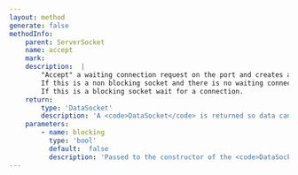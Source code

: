 ```yaml
---
layout: method
generate: false
methodInfo:
    parent: ServerSocket
    name: accept
    mark:  
    description:  |
        "Accept" a waiting connection request on the port and creates a two way socket for communication on another port.
        If this is a non blocking socket and there is no waiting connection an exception is thrown.
        If this is a blocking socket wait for a connection.
    return:
        type: 'DataSocket'
        description: 'A <code>DataSocket</code> is returned so data can be exchange across the socket. Passed to the constructor of the <code>DataSocket</code> that is returned.'
    parameters:
        - name: blocking
          type: 'bool'
          default:  false
          description: 'Passed to the constructor of the <code>DataSocket</code> that is returned.'
---
```

